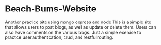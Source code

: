 # Beach-Bums-Website
Another practice site using mongo express and node
This is a simple site that allows users to post blogs, as well as update or delete them.
Users can also leave comments on the various blogs.
Just a simple exercise to practice user authentication, crud, and restful routing.
